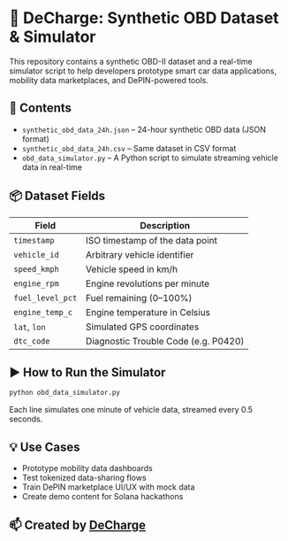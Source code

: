 
# 🚗 DeCharge: Synthetic OBD Dataset & Simulator

This repository contains a synthetic OBD-II dataset and a real-time simulator script to help developers prototype smart car data applications, mobility data marketplaces, and DePIN-powered tools.

## 📂 Contents

- `synthetic_obd_data_24h.json` – 24-hour synthetic OBD data (JSON format)
- `synthetic_obd_data_24h.csv` – Same dataset in CSV format
- `obd_data_simulator.py` – A Python script to simulate streaming vehicle data in real-time

## 📦 Dataset Fields

| Field            | Description                            |
|------------------|----------------------------------------|
| `timestamp`      | ISO timestamp of the data point        |
| `vehicle_id`     | Arbitrary vehicle identifier           |
| `speed_kmph`     | Vehicle speed in km/h                  |
| `engine_rpm`     | Engine revolutions per minute          |
| `fuel_level_pct` | Fuel remaining (0–100%)                |
| `engine_temp_c`  | Engine temperature in Celsius          |
| `lat`, `lon`     | Simulated GPS coordinates              |
| `dtc_code`       | Diagnostic Trouble Code (e.g. P0420)   |

## ▶️ How to Run the Simulator

```bash
python obd_data_simulator.py
```

Each line simulates one minute of vehicle data, streamed every 0.5 seconds.

## 💡 Use Cases

- Prototype mobility data dashboards
- Test tokenized data-sharing flows
- Train DePIN marketplace UI/UX with mock data
- Create demo content for Solana hackathons

## 📫 Created by [DeCharge](https://decharge.network)
